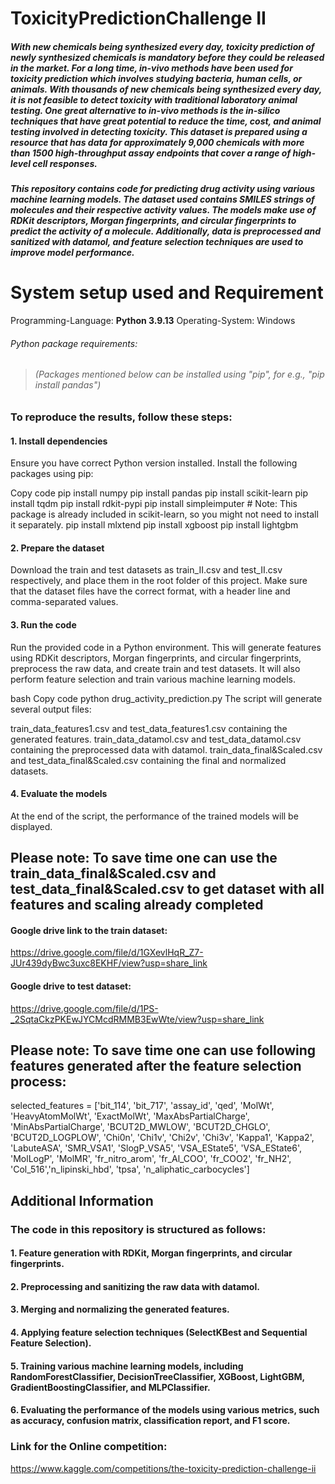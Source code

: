 # ToxicityPredictionChallenge II

##### With new chemicals being synthesized every day, toxicity prediction of newly synthesized chemicals is mandatory before they could be released in the market. For a long time, *in-vivo* methods have been used for toxicity prediction which involves studying bacteria, human cells, or animals. With thousands of new chemicals being synthesized every day, it is not feasible to detect toxicity with traditional laboratory animal testing. One great alternative to *in-vivo* methods is the *in-silico* techniques that have great potential to reduce the time, cost, and animal testing involved in detecting toxicity. This dataset is prepared using a resource that has data for approximately 9,000 chemicals with more than 1500 high-throughput assay endpoints that cover a range of high-level cell responses.

##### This repository contains code for predicting drug activity using various machine learning models. The dataset used contains SMILES strings of molecules and their respective activity values. The models make use of RDKit descriptors, Morgan fingerprints, and circular fingerprints to predict the activity of a molecule. Additionally, data is preprocessed and sanitized with datamol, and feature selection techniques are used to improve model performance.


# System setup used and Requirement
Programming-Language: **Python 3.9.13** 
Operating-System: Windows 
	
###### Python package requirements:
> ###### (Packages mentioned below can be installed using "pip", for e.g., "pip install pandas")


### To reproduce the results, follow these steps:

#### 1. Install dependencies
Ensure you have correct Python version installed. Install the following packages using pip:

Copy code
pip install numpy
pip install pandas
pip install scikit-learn
pip install tqdm
pip install rdkit-pypi
pip install simpleimputer  # Note: This package is already included in scikit-learn, so you might not need to install it separately.
pip install mlxtend
pip install xgboost
pip install lightgbm


#### 2. Prepare the dataset
Download the train and test datasets as train_II.csv and test_II.csv respectively, and place them in the root folder of this project.
Make sure that the dataset files have the correct format, with a header line and comma-separated values. 


#### 3. Run the code
Run the provided code in a Python environment. This will generate features using RDKit descriptors, Morgan fingerprints, and circular fingerprints, preprocess the raw data, and create train and test datasets. It will also perform feature selection and train various machine learning models.

bash
Copy code
python drug_activity_prediction.py
The script will generate several output files:

train_data_features1.csv and test_data_features1.csv containing the generated features.
train_data_datamol.csv and test_data_datamol.csv containing the preprocessed data with datamol.
train_data_final&Scaled.csv and test_data_final&Scaled.csv containing the final and normalized datasets.
#### 4. Evaluate the models
At the end of the script, the performance of the trained models will be displayed.

## Please note: To save time one can use the train_data_final&Scaled.csv and test_data_final&Scaled.csv to get dataset with all features and scaling already completed
#### Google drive link to the train dataset: 
https://drive.google.com/file/d/1GXevlHqR_Z7-JUr439dyBwc3uxc8EKHF/view?usp=share_link

#### Google drive to test dataset: 
https://drive.google.com/file/d/1PS-_2SqtaCkzPKEwJYCMcdRMMB3EwWte/view?usp=share_link

## Please note: To save time one can use following features generated after the feature selection process: 

selected_features = ['bit_114',
 'bit_717',
 'assay_id',
 'qed',
 'MolWt',
 'HeavyAtomMolWt',
 'ExactMolWt',
 'MaxAbsPartialCharge',
 'MinAbsPartialCharge',
 'BCUT2D_MWLOW',
 'BCUT2D_CHGLO',
 'BCUT2D_LOGPLOW',
 'Chi0n',
 'Chi1v',
 'Chi2v',
 'Chi3v',
 'Kappa1',
 'Kappa2',
 'LabuteASA',
 'SMR_VSA1',
 'SlogP_VSA5',
 'VSA_EState5',
 'VSA_EState6',
 'MolLogP',
 'MolMR',
 'fr_nitro_arom',
 'fr_Al_COO',
 'fr_COO2',
 'fr_NH2',
 'Col_516','n_lipinski_hbd', 'tpsa', 'n_aliphatic_carbocycles']
 

## Additional Information
### The code in this repository is structured as follows:

#### 1. Feature generation with RDKit, Morgan fingerprints, and circular fingerprints.
#### 2. Preprocessing and sanitizing the raw data with datamol.
#### 3. Merging and normalizing the generated features.
#### 4. Applying feature selection techniques (SelectKBest and Sequential Feature Selection).
#### 5. Training various machine learning models, including RandomForestClassifier, DecisionTreeClassifier, XGBoost, LightGBM, GradientBoostingClassifier, and MLPClassifier.
#### 6. Evaluating the performance of the models using various metrics, such as accuracy, confusion matrix, classification report, and F1 score.   

### Link for the Online competition:
https://www.kaggle.com/competitions/the-toxicity-prediction-challenge-ii